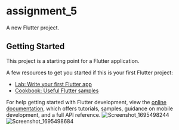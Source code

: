 # assignment_5

A new Flutter project.

## Getting Started

This project is a starting point for a Flutter application.

A few resources to get you started if this is your first Flutter project:

- [Lab: Write your first Flutter app](https://docs.flutter.dev/get-started/codelab)
- [Cookbook: Useful Flutter samples](https://docs.flutter.dev/cookbook)

For help getting started with Flutter development, view the
[online documentation](https://docs.flutter.dev/), which offers tutorials,
samples, guidance on mobile development, and a full API reference.
![Screenshot_1695498244](https://github.com/TarekRakib89/assignment_5/assets/143186980/870d3173-1bd8-4da8-adc0-28d3d8b2eb7a)
![Screenshot_1695498684](https://github.com/TarekRakib89/assignment_5/assets/143186980/52ac0eb4-6519-4caa-b3f4-d75fff321229)


